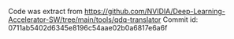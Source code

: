 Code was extract from https://github.com/NVIDIA/Deep-Learning-Accelerator-SW/tree/main/tools/qdq-translator
Commit id: 0711ab5402d6345e8196c54aae02b0a6817e6a6f
